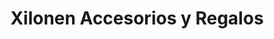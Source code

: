 ---
title: "Xilonen Accesorios y Regalos"
url: /jilotepec/xilonen-accesorios-y-regalos/
shop: floristería
---